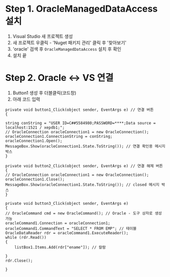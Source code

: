 # Step 1. OracleManagedDataAccess 설치
 1. Visual Studio 새 프로젝트 생성
 2. 새 프로젝트 우클릭 - 'Nuget 패키지 관리' 클릭 후 '찾아보기'
 3. 'oracle' 검색 후 `OracleManagedDataAccess` 설치 후 확인
 4. 설치 끝

# Step 2. Oracle <-> VS 연결
 1. Button1 생성 후 더블클릭(코드창)
 2. 아래 코드 입력
<div>
  
    private void button1_Click(object sender, EventArgs e) // 연결 버튼
    {
      
    string conString = "USER ID=C##5584980;PASSWORD=****;Data source = localhost:1521 / xepdb1;";
    // OracleConnection oracleConnection1 = new OracleConnection();
    oracleConnection1.ConnectionString = conString;
    oracleConnection1.Open();
    MessageBox.Show(oracleConnection1.State.ToString()); // 연결 확인용 메시지 박스
    }

    private void button2_Click(object sender, EventArgs e) // 연결 해제 버튼
    {
    // OracleConnection oracleConnection1 = new OracleConnection();
    oracleConnection1.Close();
    MessageBox.Show(oracleConnection1.State.ToString()); // closed 메시지 박스
    }

    private void button3_Click(object sender, EventArgs e)
    {
    // OracleCommand cmd = new OracleCommand(); // Oracle - 도구 상자로 생성 가능
    oracleCommand1.Connection = oracleConnection1;
    oracleCommand1.CommandText = "SELECT * FROM EMP"; // 테이블
    OracleDataReader rdr = oracleCommand1.ExecuteReader();
    while (rdr.Read())
    {
        listBox1.Items.Add(rdr["ename"]); // 칼람 

    }
    rdr.Close();

    }

</div>
